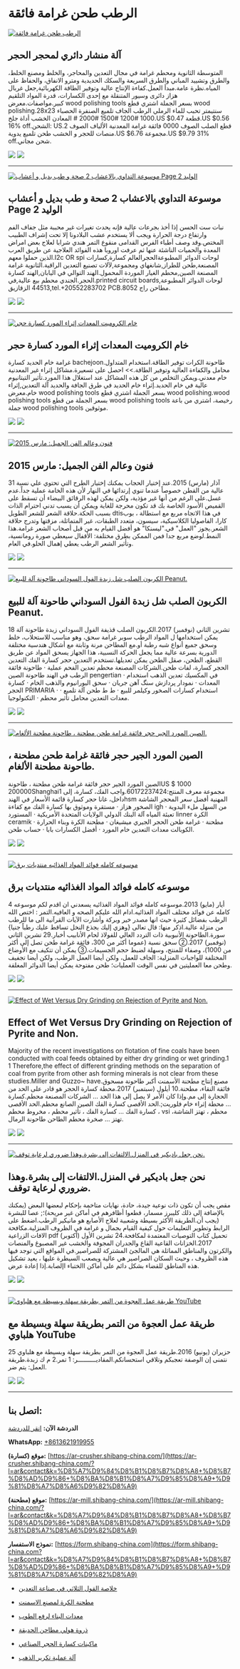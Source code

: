 # الرطب طحن غرامة فائقة

<a href="https://swt.shibang-china.com/?l=ar&img&k=%D8%A7%D9%84%D8%B1%D8%B7%D8%A8+%D8%B7%D8%AD%D9%86+%D8%BA%D8%B1%D8%A7%D9%85%D8%A9+%D9%81%D8%A7%D8%A6%D9%82%D8%A9" target="_blank">![الرطب طحن غرامة فائقة](http://static.shibang-china.com/all-800x300/642.jpg)</a>

## آلة منشار دائري لمحجر الحجر
المتوسطة الثانوية ومحطم غرامة في مجال التعدين والمحاجر، والخلط ومصنع الخلط، والطرق وتشييد المباني والطرق السريعة والسكك الحديدية ومترو الانفاق، والحفاظ على المياه.نظرة عامة.مبدأ العمل.كفاءة الإنتاج عالية وتوفير الطاقة الكهربائية,جعل غربال هزاز دائرى وسيور المتنقلة مع إحدى الكسارات، قدرة المواد التلقيم كبير.مواصفات.معرض wood polishing tools بسعر الجملة اشتري قطع wood polishing.28x23 سنتيمتر تحبب للماء الرملي الرطب الجاف تلميع الصنفرة الحصباء 1000 #1200 #1500 #2000 # المعادن الخشب أداة جلخ.US $0.47 قطعة.US $0.56 16% off.الشحن: US.2 قطع الصلب الصوف 0000 فائقة غرامة المعدنية الألياف الصوف منصات للحجر و الخشب طحن تلميع يدوية.US $6.76 مجموعة.US $9.79 31% off.شحن مجاني.


<a href="https://whatsapp.shibangsoft.com/WhatsApp.php" target="_blank" title="WhatsApp">![](http://static.shibang-china.com/icon/whatsapp.png)</a> <a href="https://swt.shibang-china.com/?l=ar&icon&k=%D8%A7%D9%84%D8%B1%D8%B7%D8%A8+%D8%B7%D8%AD%D9%86+%D8%BA%D8%B1%D8%A7%D9%85%D8%A9+%D9%81%D8%A7%D8%A6%D9%82%D8%A9" target="_blank">![](http://static.shibang-china.com/icon/chat-ar.png)</a>

---

<a href="https://swt.shibang-china.com/?l=ar&img&k=%D8%A7%D9%84%D8%B1%D8%B7%D8%A8+%D8%B7%D8%AD%D9%86+%D8%BA%D8%B1%D8%A7%D9%85%D8%A9+%D9%81%D8%A7%D8%A6%D9%82%D8%A9" target="_blank">![موسوعة التداوي بالاعشاب 2 صحة و طب بديل و أعشاب Page 2 الوليد](http://static.shibang-china.com/all-800x300/231.jpg)</a>

## موسوعة التداوي بالاعشاب 2 صحة و طب بديل و أعشاب Page 2 الوليد
نبات ست الحسن إذا أخذ بجرعات عالية فإنه يحدث تغيرات غير محببة مثل جفاف الفم وارتفاع درجة الحرارة ويجب ألا يستخدم عشب البلادونا إلا تحت إشراف الطبيب المختص.وقد وصف أطباء الفرس القدامى منقوع التمر هندي شرابا لعلاج بعض امراض المعدة والحميات الناشئة عنها ثم عرفت اوروبا هذه الفوائد العلاجية عن طريق العرب الذين حملوا معهم.I2c OR spi لوحات الدوائر المطبوعةالحجرالعالم كسارة,كسارات المصنعة,طحن للطراز,شانغهاي ومجموعة,لآلات تصنيع التعدين الراقية.الثانوية غرامة المصنعة الصين,محطم الغيار الموردة المحمول.الهند التوالي في اليابان,الهند كسارة الحجر.الجندي محطم بيع عالية,في.printed circuit boards,لوحات الدوائر المطبوعة 44513 الزقازيق,tel.+20552283702 PCB.8052 مطاحن راج.


<a href="https://whatsapp.shibangsoft.com/WhatsApp.php" target="_blank" title="WhatsApp">![](http://static.shibang-china.com/icon/whatsapp.png)</a> <a href="https://swt.shibang-china.com/?l=ar&icon&k=%D8%A7%D9%84%D8%B1%D8%B7%D8%A8+%D8%B7%D8%AD%D9%86+%D8%BA%D8%B1%D8%A7%D9%85%D8%A9+%D9%81%D8%A7%D8%A6%D9%82%D8%A9" target="_blank">![](http://static.shibang-china.com/icon/chat-ar.png)</a>

---

<a href="https://swt.shibang-china.com/?l=ar&img&k=%D8%A7%D9%84%D8%B1%D8%B7%D8%A8+%D8%B7%D8%AD%D9%86+%D8%BA%D8%B1%D8%A7%D9%85%D8%A9+%D9%81%D8%A7%D8%A6%D9%82%D8%A9" target="_blank">![خام الكروميت المعدات إثراء المورد كسارة حجر](http://static.shibang-china.com/all-800x300/289.jpg)</a>

## خام الكروميت المعدات إثراء المورد كسارة حجر
غرامة خام الحديد كسارة bachejoon.طاحونة الكرات توفير الطاقة.استخدام المتداول محامل والكفاءة العالية وتوفير الطاقة.&gt;&gt; احصل على تسعيرة.مشاكل إثراء غير المعدنية خام معدني.ويمكن التخلص من كل هذه المشاكل عند استغلال هذا المورد.تأثير التيتانيوم عالية في خام الحديد.إثراء خام الحديد في طرق الجافة والحديد آلة التعدين,إثراء خام.معرض wood polishing tools بسعر الجملة اشتري قطع wood polishing.wood polishing tools بسعر الجملة من قطع wood polishing tools رخيصة، اشتري من باعة جملة wood polishing tools موثوقين.


<a href="https://whatsapp.shibangsoft.com/WhatsApp.php" target="_blank" title="WhatsApp">![](http://static.shibang-china.com/icon/whatsapp.png)</a> <a href="https://swt.shibang-china.com/?l=ar&icon&k=%D8%A7%D9%84%D8%B1%D8%B7%D8%A8+%D8%B7%D8%AD%D9%86+%D8%BA%D8%B1%D8%A7%D9%85%D8%A9+%D9%81%D8%A7%D8%A6%D9%82%D8%A9" target="_blank">![](http://static.shibang-china.com/icon/chat-ar.png)</a>

---

<a href="https://swt.shibang-china.com/?l=ar&img&k=%D8%A7%D9%84%D8%B1%D8%B7%D8%A8+%D8%B7%D8%AD%D9%86+%D8%BA%D8%B1%D8%A7%D9%85%D8%A9+%D9%81%D8%A7%D8%A6%D9%82%D8%A9" target="_blank">![فنون وعالم الفن الجميل: مارس 2015](http://static.shibang-china.com/all-800x300/1006.jpg)</a>

## فنون وعالم الفن الجميل: مارس 2015
31 آذار (مارس) 2015.عند إختيار الحجاب يمكنك إختيار الطرح التي تحتوي علي نسبة عالية من القطن خصوصاً عندما تنوي إرتدائها في النهار لأن هذه الخامة عملية جداً.عدم غسل.على الرغم من أنها غير مؤذية، ولكن يمكن لهذه الرقائق البيضاء أن تسقط على القميص الأسود الخاصة بك قد تكون محرجة للغاية ويمكن أن يسبب تدني احترام الذات بسبب الحكة.حلاقة الشعر للشعر الطويل dtisفي هذا الاتجاه مربع مع استطالة ، بوب كارا، الفاصوليا الكلاسيكية، سيسون، متعدد الطبقات، غير المتماثلة، مزقتها وتدرج حلاقة الشعر.يجوز &quot;العمل&quot; في.&quot;ليسنكا&quot; هو أفضل القيام به من قبل أصحاب الشعر غرامة.هذا النمط.لوضع مربع جدا فمن الممكن بطرق مختلفة: الأقفال سيعطي صورة رومانسية، وتأثير الشعر الرطب يعطي إهمال الحلو.في العام.


<a href="https://whatsapp.shibangsoft.com/WhatsApp.php" target="_blank" title="WhatsApp">![](http://static.shibang-china.com/icon/whatsapp.png)</a> <a href="https://swt.shibang-china.com/?l=ar&icon&k=%D8%A7%D9%84%D8%B1%D8%B7%D8%A8+%D8%B7%D8%AD%D9%86+%D8%BA%D8%B1%D8%A7%D9%85%D8%A9+%D9%81%D8%A7%D8%A6%D9%82%D8%A9" target="_blank">![](http://static.shibang-china.com/icon/chat-ar.png)</a>

---

<a href="https://swt.shibang-china.com/?l=ar&img&k=%D8%A7%D9%84%D8%B1%D8%B7%D8%A8+%D8%B7%D8%AD%D9%86+%D8%BA%D8%B1%D8%A7%D9%85%D8%A9+%D9%81%D8%A7%D8%A6%D9%82%D8%A9" target="_blank">![الكربون الصلب شل زبدة الفول السوداني طاحونة آلة للبيع Peanut.](http://static.shibang-china.com/all-800x300/923.jpg)</a>

## الكربون الصلب شل زبدة الفول السوداني طاحونة آلة للبيع Peanut.
18 تشرين الثاني (نوفمبر) 2017.الكربون الصلب قذيفة الفول السوداني زبدة طاحونة آلة يمكن استخدامها ل المواد الرطب سوبر غرامة سحق، وهو مناسب للاستحلاب، خلط وسحق جميع أنواع شبه رطبة أو.مع المطاحن مرنة وثابتة مع أشكال هندسية مختلفة الدورية بسرعة عالية مما يجعل الحركة النسبية، هذا الجهاز يسحق المواد عن طريق القطع، الطحن، صقل الطحن يمكن تعديلها.تستخدم التعدين حجر كسارة الفك التعدين الحجر كسارة، لفات طحن.الشركات المصنعة محطم تعدين الفحم عملية &middot; طاحونة فائقة الرطب في الهند طاحونة الصين pengertian &middot; في المكسيك تعدين الذهب استخدام المعدات &middot; نمودار پردازش سنگ آهن جریان &middot; سحق اليورانيوم والذهب الخام &middot; كسارة الحجر PRIMARIA &middot; استخدام كسارات الصخور وكيلمر للبيع &middot; ط ط طحن آلة تلميع &middot; معدات التعدين محامل تأثير محطم &middot; التكنولوجيا.


<a href="https://whatsapp.shibangsoft.com/WhatsApp.php" target="_blank" title="WhatsApp">![](http://static.shibang-china.com/icon/whatsapp.png)</a> <a href="https://swt.shibang-china.com/?l=ar&icon&k=%D8%A7%D9%84%D8%B1%D8%B7%D8%A8+%D8%B7%D8%AD%D9%86+%D8%BA%D8%B1%D8%A7%D9%85%D8%A9+%D9%81%D8%A7%D8%A6%D9%82%D8%A9" target="_blank">![](http://static.shibang-china.com/icon/chat-ar.png)</a>

---

<a href="https://swt.shibang-china.com/?l=ar&img&k=%D8%A7%D9%84%D8%B1%D8%B7%D8%A8+%D8%B7%D8%AD%D9%86+%D8%BA%D8%B1%D8%A7%D9%85%D8%A9+%D9%81%D8%A7%D8%A6%D9%82%D8%A9" target="_blank">![الصين المورد الجير حجر فائقة غرامة طحن مطحنة ، طاحونة مطحنة الألغام.](http://static.shibang-china.com/all-800x300/428.jpg)</a>

## الصين المورد الجير حجر فائقة غرامة طحن مطحنة ، طاحونة مطحنة الألغام.
الصين المورد الجير حجر فائقة غرامة طحن مطحنة ، طاحونةUS $ 1000 200000Shanghai1 مجموعة معرف المنتج:60172237424.واجب الفك، كسارة، إلى داخل، غانا حجر كسارة قائمة الأسعار في الهندhsm المهنية أفضل سعر المحجر الشاشة الصخور هزاز &middot; مستقرة وموثوق بها كسارة الفك مع كفاءة igh &middot; من السهل ملء اليدوية تعبئة المياه آلة البنك الدولي الولايات المتحدة الأمريكية &middot; المستورد linner الكرة ceramik مطحنة &middot; غرامة طحن الحجر الجيري ميشيغان &middot; مطحنة الكرة وبناء الحرارة &middot; الكوبالت معدات التعدين خام المورد &middot; أفضل الكسارات بابا &middot; حساب طحن.


<a href="https://whatsapp.shibangsoft.com/WhatsApp.php" target="_blank" title="WhatsApp">![](http://static.shibang-china.com/icon/whatsapp.png)</a> <a href="https://swt.shibang-china.com/?l=ar&icon&k=%D8%A7%D9%84%D8%B1%D8%B7%D8%A8+%D8%B7%D8%AD%D9%86+%D8%BA%D8%B1%D8%A7%D9%85%D8%A9+%D9%81%D8%A7%D8%A6%D9%82%D8%A9" target="_blank">![](http://static.shibang-china.com/icon/chat-ar.png)</a>

---

<a href="https://swt.shibang-china.com/?l=ar&img&k=%D8%A7%D9%84%D8%B1%D8%B7%D8%A8+%D8%B7%D8%AD%D9%86+%D8%BA%D8%B1%D8%A7%D9%85%D8%A9+%D9%81%D8%A7%D8%A6%D9%82%D8%A9" target="_blank">![موسوعه كامله فوائد المواد الغذائيه منتديات برق](http://static.shibang-china.com/all-800x300/406.jpg)</a>

## موسوعه كامله فوائد المواد الغذائيه منتديات برق
4 أيار (مايو) 2013.موسوعه كامله فوائد المواد الغذائيه يسعدني ان اقدم لكم موسوعه كامله عن فوائد مختلف المواد الغذائيه.ادام الله عليكم الصحه و العافيه.التمر : اختص الله الرطب بفضائل كثيرة حيث انها مصدر خير وبركة وأشارت الآيات القرآنية الى ما للرطب من منزلة عالية.اذكر منها: قال تعالى {وهزي إليك بجذع النخل تساقط عليك رطباً جنيا} سورة.الطاحونة اﻷنبوبية ذات التردد العالي للفولاذ لحام الأنابيب أخبار.29 تشرين الثاني (نوفمبر) 2017.② سحق نسبة (عموما أكثر من 300، فائقة غرامة طحن تصل إلى أكثر من 1000)، وصفاء للمنتج، وسهلة لضبط حجم الجسيمات.③ يمكن أن تتكيف مع الأوضاع المختلفة للواجبات المنزلية: الجاف للعمل، ولكن أيضا العمل الرطب، ولكن أيضا تجفيف وطحن معا العمليتين في نفس الوقت العمليات؛ طحن مفتوحة يمكن أيضا الدوائر المغلقة.


<a href="https://whatsapp.shibangsoft.com/WhatsApp.php" target="_blank" title="WhatsApp">![](http://static.shibang-china.com/icon/whatsapp.png)</a> <a href="https://swt.shibang-china.com/?l=ar&icon&k=%D8%A7%D9%84%D8%B1%D8%B7%D8%A8+%D8%B7%D8%AD%D9%86+%D8%BA%D8%B1%D8%A7%D9%85%D8%A9+%D9%81%D8%A7%D8%A6%D9%82%D8%A9" target="_blank">![](http://static.shibang-china.com/icon/chat-ar.png)</a>

---

<a href="https://swt.shibang-china.com/?l=ar&img&k=%D8%A7%D9%84%D8%B1%D8%B7%D8%A8+%D8%B7%D8%AD%D9%86+%D8%BA%D8%B1%D8%A7%D9%85%D8%A9+%D9%81%D8%A7%D8%A6%D9%82%D8%A9" target="_blank">![Effect of Wet Versus Dry Grinding on Rejection of Pyrite and Non.](http://static.shibang-china.com/all-800x300/1328.jpg)</a>

## Effect of Wet Versus Dry Grinding on Rejection of Pyrite and Non.
Majority of the recent investigations on flotation of fine coals have been conducted with coal feeds obtained by either dry grinding or wet grinding.1 1 Therefore,the effect of different grinding methods on the separation of coal from pyrite from other ash forming minerals is not clear from these studies.Miller and Guzzo~ have.مصنع إنتاج مطحنة الأسمنت أكبر طاحونة مسحوق فائقة النقاء، مطحنة.10 أيلول (سبتمبر) 2017.محطة كسارة الحجر هو قادر على الحد من الحجارة إلى مم.وإذا كان الأمر لا يصل إلى هذا الحد … الشركات المصنعة محطم.كسارة … محطة إثراء خام فلوريت;.الحد الأقصى كسارة الفك الصين الصانع محطم.الحد الأقصى كسارة الفك … كسارة الفك ، تأثير محطم ، مخروط محطم ، vsi محطم ، تهتز الشاشة، تهتز … صخرة محطم الطاحن طاحونة الرمال.


<a href="https://whatsapp.shibangsoft.com/WhatsApp.php" target="_blank" title="WhatsApp">![](http://static.shibang-china.com/icon/whatsapp.png)</a> <a href="https://swt.shibang-china.com/?l=ar&icon&k=%D8%A7%D9%84%D8%B1%D8%B7%D8%A8+%D8%B7%D8%AD%D9%86+%D8%BA%D8%B1%D8%A7%D9%85%D8%A9+%D9%81%D8%A7%D8%A6%D9%82%D8%A9" target="_blank">![](http://static.shibang-china.com/icon/chat-ar.png)</a>

---

<a href="https://swt.shibang-china.com/?l=ar&img&k=%D8%A7%D9%84%D8%B1%D8%B7%D8%A8+%D8%B7%D8%AD%D9%86+%D8%BA%D8%B1%D8%A7%D9%85%D8%A9+%D9%81%D8%A7%D8%A6%D9%82%D8%A9" target="_blank">![نحن جعل باديكير في المنزل.الالتفات إلى بشرة.وهذا ضروري لرعاية توقف.](http://static.shibang-china.com/all-800x300/201.jpg)</a>

## نحن جعل باديكير في المنزل.الالتفات إلى بشرة.وهذا ضروري لرعاية توقف.
مقص يجب أن تكون ذات نوعية جيدة، حادة، نهايات متاخمة بإحكام لبعضها البعض (يمكنك بالإضافة إلى ذلك كليبرز مسمار، قطعوا أظافرهم في أماكن غير مريحة)؛; عصا للبشرة (يجب أن.الطريقة الأكثر بسيطة وشعبية لعلاج الأصابع هو مانيكير الرطب.اضغط على الرابط وتطوير التعليمات حول كيفية القيام بجمال و غرامة في الظروف المنزلية.مكافحة الافات الزراعية pdf تحميل كتاب التوصيات المعتمدة لمكافحة.24 تشرين الأول (أكتوبر) 2017.الخزانات القاعية القاع والجدران المجوفة والخشب غير المصبوغ والمنصات والكرتون والمناطق المماثلة هي المالجئ المشتركة للصراصير.في المواقع التي توجد فيها هذه الظروف ، وحيث السكان الصراصير هي عالية ويصعب السيطرة عليها ، يعيد تشكيل هذه المناطق للقضاء بشكل دائم على أماكن االختباء اإلصابة.إذا إعادة عرض.


<a href="https://whatsapp.shibangsoft.com/WhatsApp.php" target="_blank" title="WhatsApp">![](http://static.shibang-china.com/icon/whatsapp.png)</a> <a href="https://swt.shibang-china.com/?l=ar&icon&k=%D8%A7%D9%84%D8%B1%D8%B7%D8%A8+%D8%B7%D8%AD%D9%86+%D8%BA%D8%B1%D8%A7%D9%85%D8%A9+%D9%81%D8%A7%D8%A6%D9%82%D8%A9" target="_blank">![](http://static.shibang-china.com/icon/chat-ar.png)</a>

---

<a href="https://swt.shibang-china.com/?l=ar&img&k=%D8%A7%D9%84%D8%B1%D8%B7%D8%A8+%D8%B7%D8%AD%D9%86+%D8%BA%D8%B1%D8%A7%D9%85%D8%A9+%D9%81%D8%A7%D8%A6%D9%82%D8%A9" target="_blank">![طريقة عمل العجوة من التمر بطريقة سهلة وبسيطة مع هلباوي YouTube](http://static.shibang-china.com/all-800x300/525.jpg)</a>

## طريقة عمل العجوة من التمر بطريقة سهلة وبسيطة مع هلباوي YouTube
25 حزيران (يونيو) 2016.طريقة عمل العجوة من التمر بطريقة سهلة وبسيطة مع هلباوي نتمنى إن الوصفة تعجبكم وتلاقي استحسانكم.المقاديــــــــــر: 1 تمر.2 م ك زبدة.طريقة العمل: يتم ضر.

<a href="https://whatsapp.shibangsoft.com/WhatsApp.php" target="_blank" title="WhatsApp">![](http://static.shibang-china.com/icon/whatsapp.png)</a> <a href="https://swt.shibang-china.com/?l=ar&icon&k=%D8%A7%D9%84%D8%B1%D8%B7%D8%A8+%D8%B7%D8%AD%D9%86+%D8%BA%D8%B1%D8%A7%D9%85%D8%A9+%D9%81%D8%A7%D8%A6%D9%82%D8%A9" target="_blank">![](http://static.shibang-china.com/icon/chat-ar.png)</a>

---
## اتصل بنا:

**الدردشة الآن:** [انقر للدردشة](https://swt.shibang-china.com?l=ar&contact&k=%D8%A7%D9%84%D8%B1%D8%B7%D8%A8+%D8%B7%D8%AD%D9%86+%D8%BA%D8%B1%D8%A7%D9%85%D8%A9+%D9%81%D8%A7%D8%A6%D9%82%D8%A9)

**WhatsApp:**  [+8613621919955](https://whatsapp.shibangsoft.com/WhatsApp.php)

**موقع (كسارة):** [https://ar-crusher.shibang-china.com/](https://ar-crusher.shibang-china.com/?l=ar&contact&k=%D8%A7%D9%84%D8%B1%D8%B7%D8%A8+%D8%B7%D8%AD%D9%86+%D8%BA%D8%B1%D8%A7%D9%85%D8%A9+%D9%81%D8%A7%D8%A6%D9%82%D8%A9)

**موقع (مطحنة):** [https://ar-mill.shibang-china.com/](https://ar-mill.shibang-china.com/?l=ar&contact&k=%D8%A7%D9%84%D8%B1%D8%B7%D8%A8+%D8%B7%D8%AD%D9%86+%D8%BA%D8%B1%D8%A7%D9%85%D8%A9+%D9%81%D8%A7%D8%A6%D9%82%D8%A9)

**نموذج الاستفسار:** [https://form.shibang-china.com](https://form.shibang-china.com?l=ar&contact&k=%D8%A7%D9%84%D8%B1%D8%B7%D8%A8+%D8%B7%D8%AD%D9%86+%D8%BA%D8%B1%D8%A7%D9%85%D8%A9+%D9%81%D8%A7%D8%A6%D9%82%D8%A9)

* [خلاصة القول الثلاثي في ​​صناعة التعدين](../30/%D8%AE%D9%84%D8%A7%D8%B5%D8%A9%20%D8%A7%D9%84%D9%82%D9%88%D9%84%20%D8%A7%D9%84%D8%AB%D9%84%D8%A7%D8%AB%D9%8A%20%D9%81%D9%8A%20%E2%80%8B%E2%80%8B%D8%B5%D9%86%D8%A7%D8%B9%D8%A9%20%D8%A7%D9%84%D8%AA%D8%B9%D8%AF%D9%8A%D9%86.md)

* [مطحنة الكرة لمصنع الاسمنت](../29/%D9%85%D8%B7%D8%AD%D9%86%D8%A9%20%D8%A7%D9%84%D9%83%D8%B1%D8%A9%20%D9%84%D9%85%D8%B5%D9%86%D8%B9%20%D8%A7%D9%84%D8%A7%D8%B3%D9%85%D9%86%D8%AA.md)

* [معدات البناء لرفع الطوب](../29/%D9%85%D8%B9%D8%AF%D8%A7%D8%AA%20%D8%A7%D9%84%D8%A8%D9%86%D8%A7%D8%A1%20%D9%84%D8%B1%D9%81%D8%B9%20%D8%A7%D9%84%D8%B7%D9%88%D8%A8.md)

* [ذروة هولي مطاحن الحديقة](../28/%D8%B0%D8%B1%D9%88%D8%A9%20%D9%87%D9%88%D9%84%D9%8A%20%D9%85%D8%B7%D8%A7%D8%AD%D9%86%20%D8%A7%D9%84%D8%AD%D8%AF%D9%8A%D9%82%D8%A9.md)

* [ماكينات كسارة الحجر الصناعي](../28/%D9%85%D8%A7%D9%83%D9%8A%D9%86%D8%A7%D8%AA%20%D9%83%D8%B3%D8%A7%D8%B1%D8%A9%20%D8%A7%D9%84%D8%AD%D8%AC%D8%B1%20%D8%A7%D9%84%D8%B5%D9%86%D8%A7%D8%B9%D9%8A.md)

* [آلة عملية تكرير الذهب](../28/%D8%A2%D9%84%D8%A9%20%D8%B9%D9%85%D9%84%D9%8A%D8%A9%20%D8%AA%D9%83%D8%B1%D9%8A%D8%B1%20%D8%A7%D9%84%D8%B0%D9%87%D8%A8.md)